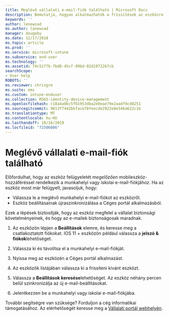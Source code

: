 ```yaml
---
title: Meglévő vállalati e-mail-fiók található | Microsoft Docs
description: Bemutatja, hogyan alkalmazhatók a frissítések az eszközre ahhoz, hogy az iskolai vagy munkahelyi e-mailek újra elérhetők legyenek.
keywords: ''
author: lenewsad
ms.author: lanewsad
manager: dougeby
ms.date: 12/17/2018
ms.topic: article
ms.prod: ''
ms.service: microsoft-intune
ms.subservice: end-user
ms.technology: ''
ms.assetid: 74c51f7b-7bd8-45cf-99bd-02d1972267cb
searchScope:
- User help
ROBOTS: ''
ms.reviewer: chrisgre
ms.suite: ems
ms.custom: intune-enduser
ms.collection: M365-identity-device-management
ms.openlocfilehash: c18a4a0bc5f61953dba2e0eae79e2aadf9cd8251
ms.sourcegitcommit: 9013f7442bbface78feecde2922e8e546a622c16
ms.translationtype: MT
ms.contentlocale: hu-HU
ms.lasthandoff: 10/16/2019
ms.locfileid: "72506086"
---
```

# <a name="an-existing-company-email-account-was-found"></a>Meglévő vállalati e-mail-fiók található

Előfordulhat, hogy az eszköz felügyeletét *megelőzően* mobileszköz-hozzáféréssel rendelkezik a munkahelyi vagy iskolai e-mail-fiókjához. Ha az eszköz most már felügyelt, javasoljuk, hogy:

* Válassza le a meglévő munkahelyi e-mail-fiókot az eszközről.
* Eszköz beállításainak újraszinkronizálása a Céges portál alkalmazásból.  

Ezek a lépések biztosítják, hogy az eszköz megfelel a vállalat biztonsági követelményeinek, és hogy az e-mailek biztonságosak maradnak.

1. Az eszközön lépjen a **Beállítások** elemre, és keresse meg a csatlakoztatott fiókokat. IOS 11 + eszközön például válassza a **jelszó & fiókok**lehetőséget.
 
2. Válassza ki és távolítsa el a munkahelyi e-mail-fiókját.

3. Nyissa meg az eszközén a Céges portál alkalmazást.  

4. Az eszközök listájában válassza ki a frissíteni kívánt eszközt.

5. Válassza a **Beállítások keresése**lehetőséget. Az eszköz néhány percen belül szinkronizálja az új e-mail-beállításokat.

6. Jelentkezzen be a munkahelyi vagy iskolai e-mail-fiókjába.

További segítségre van szüksége? Forduljon a cég informatikai támogatásához. Az elérhetőségét keresse meg a [Vállalati portál webhelyén](https://go.microsoft.com/fwlink/?linkid=2010980).
